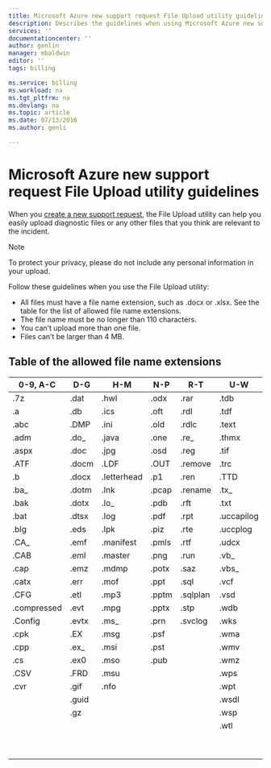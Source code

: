 ```yaml
---
title: Microsoft Azure new support request File Upload utility guidelines | Microsoft Azure
description: Describes the guidelines when using Microsoft Azure new support request File Upload utility
services: ''
documentationcenter: ''
author: genlin
manager: mbaldwin
editor: ''
tags: billing

ms.service: billing
ms.workload: na
ms.tgt_pltfrm: na
ms.devlang: na
ms.topic: article
ms.date: 07/13/2016
ms.author: genli

---
```

# Microsoft Azure new support request File Upload utility guidelines
When you [create a new support request](https://portal.azure.com/#create/Microsoft.Support), the File Upload utility can help you easily upload diagnostic files or any other files that you think are relevant to the incident.  

> [!NOTE]
> To protect your privacy, please do not include any personal information in your upload.
> 
> 

Follow these guidelines when you use the File Upload utility:

* All files must have a file name extension, such as .docx or .xlsx. See the table for the list of allowed file name extensions.
* The file name must be no longer than 110 characters.
* You can’t upload more than one file.
* Files can’t be larger than 4 MB.

## Table of the allowed file name extensions
| 0-9, A-C | D-G | H-M | N-P | R-T | U-W | X-Z |
| --- | --- | --- | --- | --- | --- | --- |
| .7z |.dat |.hwl |.odx |.rar |.tdb |.xlam |
| .a |.db |.ics |.oft |.rdl |.tdf |.xlr |
| .abc |.DMP |.ini |.old |.rdlc |.text |.xls |
| .adm |.do_ |.java |.one |.re_ |.thmx |.xlsb |
| .aspx |.doc |.jpg |.osd |.reg |.tif |.xlsm |
| .ATF |.docm |.LDF |.OUT |.remove |.trc |.xlsx |
| .b |.docx |.letterhead |.p1 |.ren |.TTD |.xlt |
| .ba_ |.dotm |.lnk |.pcap |.rename |.tx_ |.xltx |
| .bak |.dotx |.lo_ |.pdb |.rft |.txt |.xml |
| .bat |.dtsx |.log |.pdf |.rpt |.uccapilog |.xmla |
| .blg |.eds |.lpk |.piz |.rte |.uccplog |.xps |
| .CA_ |.emf |.manifest |.pmls |.rtf |.udcx |.xsd |
| .CAB |.eml |.master |.png |.run |.vb_ |.xsn |
| .cap |.emz |.mdmp |.potx |.saz |.vbs_ |.xxx |
| .catx |.err |.mof |.ppt |.sql |.vcf |.z_ |
| .CFG |.etl |.mp3 |.pptm |.sqlplan |.vsd |.z01 |
| .compressed |.evt |.mpg |.pptx |.stp |.wdb |.z02 |
| .Config |.evtx |.ms_ |.prn |.svclog |.wks |.zi |
| .cpk |.EX |.msg |.psf | |.wma |.zi_ |
| .cpp |.ex_ |.msi |.pst | |.wmv |.zip |
| .cs |.ex0 |.mso |.pub | |.wmz |.zip_ |
| .CSV |.FRD |.msu | | |.wps |.zipp |
| .cvr |.gif |.nfo | | |.wpt |.zipped |
|  |.guid | | | |.wsdl |.zippy |
|  |.gz | | | |.wsp |.zipx |
|  | | | | |.wtl |.zit |
|  | | | | | |.zix |
|  | | | | | |.zzz |

